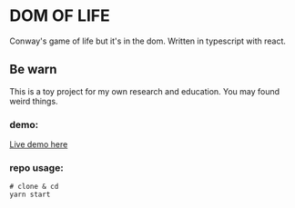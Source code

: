 # DOM OF LIFE

Conway's game of life but it's in the dom. Written in typescript with react.

## Be warn

This is a toy project for my own research and education. You may found weird things.

### demo:
[Live demo here](https://happywebworker.github.io/dom-of-life/)

### repo usage:

```
# clone & cd
yarn start
```
